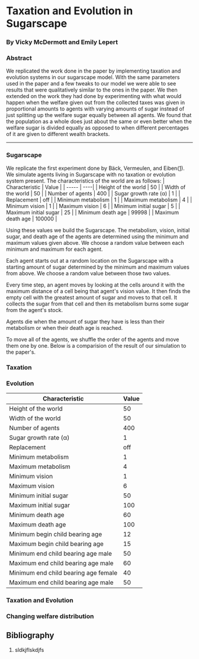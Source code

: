 # Taxation and Evolution in Sugarscape
### By Vicky McDermott and Emily Lepert

### Abstract
We replicated the work done in the paper by implementing taxation and evolution systems in our sugarscape model. With the same parameters used in the paper and a few tweaks to our model we were able to see results that were qualitatively similar to the ones in the paper. We then extended on the work they had done by experimenting with what would happen when the welfare given out from the collected taxes was given in proportional amounts to agents with varying amounts of sugar instead of just splitting up the welfare sugar equally between all agents. We found that the population as a whole does just about the same or even better when the welfare sugar is divided equally as opposed to when different percentages of it are given to different wealth brackets.
_________________________________________________________

### Sugarscape
We replicate the first experiment done by Bäck, Vermeulen, and Eiben([1](#Bibliography)). We simulate agents living in Sugarscape with no taxation or evolution system present. The characteristics of the world are as follows: 
| Characteristic | Value |
| ----- | ----| 
| Height of the world | 50 |
| Width of the world | 50 |
| Number of agents | 400 |
| Sugar growth rate (α) | 1 |
| Replacement | off |
| Minimum metabolism | 1 |
| Maximum metabolism | 4 |
| Minimum vision | 1 |
| Maximum vision | 6 |
| Minimum initial sugar | 5 |
| Maximum initial sugar | 25 |
| Minimum death age | 99998 |
| Maximum death age | 100000 |

Using these values we build the Sugarscape. The metabolism, vision, initial sugar, and death age of the agents are determined using the minimum and maximum values given above. We choose a random value between each minimum and maximum for each agent. 

Each agent starts out at a random location on the Sugarscape with a starting amount of sugar determined by the minimum and maximum values from above. We choose a random value between those two values.

Every time step, an agent moves by looking at the cells around it with the maximum distance of a cell being that agent's vision value. It then finds the empty cell with the greatest amount of sugar and moves to that cell. It collects the sugar from that cell and then its metabolism burns some sugar from the agent's stock.

Agents die when the amount of sugar they have is less than their metabolism or when their death age is reached. 

To move all of the agents, we shuffle the order of the agents and move them one by one. Below is a comparision of the result of our simulation to the paper's.

### Taxation

### Evolution

| Characteristic | Value |
| ----- | ----| 
| Height of the world | 50 |
| Width of the world | 50 |
| Number of agents | 400 |
| Sugar growth rate (α) | 1 |
| Replacement | off |
| Minimum metabolism | 1 |
| Maximum metabolism | 4 |
| Minimum vision | 1 |
| Maximum vision | 6 |
| Minimum initial sugar | 50 |
| Maximum initial sugar | 100 |
| Minimum death age | 60 |
| Maximum death age | 100 |
| Minimum begin child bearing age | 12 |
| Maximum begin child bearing age | 15 |
| Minimum end child bearing age male | 50 |
| Maximum end child bearing age male | 60 |
| Minimum end child bearing age female | 40 |
| Maximum end child bearing age male | 50 |

### Taxation and Evolution

### Changing welfare distribution

## Bibliography
1. sldkjflskdjfs

